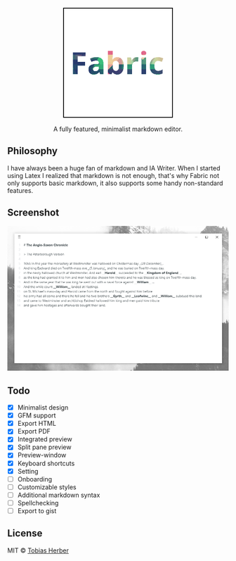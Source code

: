 <p align="center">
  <img width="250px" src="https://raw.githubusercontent.com/herber/fabric/master/logo.png" />
</p>

<p align="center">A fully featured, minimalist markdown editor.</p>

## Philosophy

I have always been a huge fan of markdown and IA Writer. When I started using Latex I realized that markdown is not enough, that's why Fabric not only supports basic markdown, it also supports some handy non-standard features.

## Screenshot

![windows screenshot](https://raw.githubusercontent.com/herber/fabric/master/art/windows-screenshot.png)

## Todo

- [x] Minimalist design
- [x] GFM support
- [x] Export HTML
- [x] Export PDF
- [x] Integrated preview
- [x] Split pane preview
- [x] Preview-window
- [x] Keyboard shortcuts
- [x] Setting
- [ ] Onboarding
- [ ] Customizable styles
- [ ] Additional markdown syntax
- [ ] Spellchecking
- [ ] Export to gist

## License

MIT © [Tobias Herber](http://tobihrbr.com)
